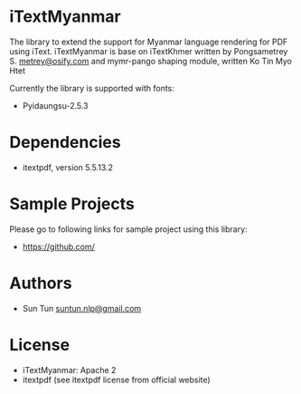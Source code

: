 # iTextMyanmar
The library to extend the support for Myanmar language rendering for PDF using iText.
iTextMyanmar is base on iTextKhmer written by Pongsametrey S. <metrey@osify.com> and mymr-pango shaping module, written Ko Tin Myo Htet

Currently the library is supported with fonts: 
- Pyidaungsu-2.5.3 

# Dependencies
- itextpdf, version 5.5.13.2

# Sample Projects
Please go to following links for sample project using this library:
- https://github.com/

# Authors
- Sun Tun <suntun.nlp@gmail.com> 

# License
- iTextMyanmar: Apache 2 
- itextpdf (see itextpdf license from official website)
